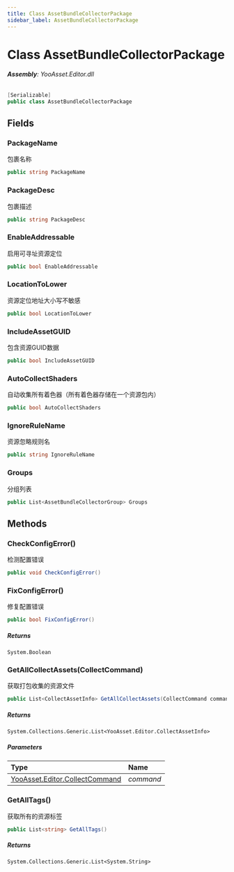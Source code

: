 ```yaml
---
title: Class AssetBundleCollectorPackage
sidebar_label: AssetBundleCollectorPackage
---
```

# Class AssetBundleCollectorPackage


###### **Assembly**: YooAsset.Editor.dll

```csharp title="Declaration"
[Serializable]
public class AssetBundleCollectorPackage
```
## Fields
### PackageName
包裹名称

```csharp title="Declaration"
public string PackageName
```
### PackageDesc
包裹描述

```csharp title="Declaration"
public string PackageDesc
```
### EnableAddressable
启用可寻址资源定位

```csharp title="Declaration"
public bool EnableAddressable
```
### LocationToLower
资源定位地址大小写不敏感

```csharp title="Declaration"
public bool LocationToLower
```
### IncludeAssetGUID
包含资源GUID数据

```csharp title="Declaration"
public bool IncludeAssetGUID
```
### AutoCollectShaders
自动收集所有着色器（所有着色器存储在一个资源包内）

```csharp title="Declaration"
public bool AutoCollectShaders
```
### IgnoreRuleName
资源忽略规则名

```csharp title="Declaration"
public string IgnoreRuleName
```
### Groups
分组列表

```csharp title="Declaration"
public List<AssetBundleCollectorGroup> Groups
```
## Methods
### CheckConfigError()
检测配置错误

```csharp title="Declaration"
public void CheckConfigError()
```
### FixConfigError()
修复配置错误

```csharp title="Declaration"
public bool FixConfigError()
```

##### Returns

`System.Boolean`
### GetAllCollectAssets(CollectCommand)
获取打包收集的资源文件

```csharp title="Declaration"
public List<CollectAssetInfo> GetAllCollectAssets(CollectCommand command)
```

##### Returns

`System.Collections.Generic.List<YooAsset.Editor.CollectAssetInfo>`

##### Parameters

| Type | Name |
|:--- |:--- |
| [YooAsset.Editor.CollectCommand](../YooAsset.Editor/CollectCommand.md) | *command* |

### GetAllTags()
获取所有的资源标签

```csharp title="Declaration"
public List<string> GetAllTags()
```

##### Returns

`System.Collections.Generic.List<System.String>`
